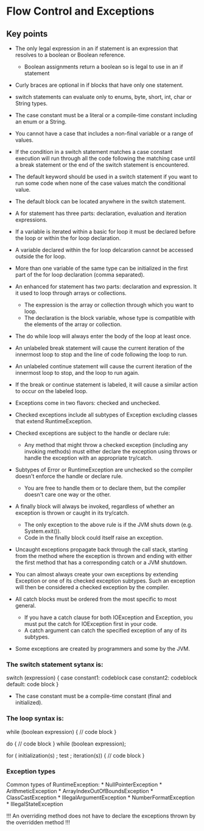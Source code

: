 # Flow Control and Exceptions

## Key points

* The only legal expression in an if statement is an expression that resolves to a boolean or Boolean reference.
    * Boolean assignments return a boolean so is legal to use in an if statement
* Curly braces are optional in if blocks that have only one statement.
* switch statements can evaluate only to enums, byte, short, int, char or String types.
* The case constant must be a literal or a compile-time constant including an enum or a String.
* You cannot have a case that includes a non-final variable or a range of values.
* If the condition in a switch statement matches a case constant execution will run through all the code following the matching case until a break statement or the end of the switch statement is encountered.
* The default keyword should be used in a switch statement if you want to run some code when none of the case values match the conditional value.
* The default block can be located anywhere in the switch statement.

* A for statement has three parts: declaration, evaluation and iteration expressions.
* If a variable is iterated within a basic for loop it must be declared before the loop or within the for loop declaration.
* A variable declared within the for loop delcaration cannot be accessed outside the for loop.
* More than one variable of the same type can be initialized in the first part of the for loop declaration (comma separated).
* An enhanced for statement has two parts: declaration and expression. It it used to loop through arrays or collections.
	* The expression is the array or collection through which you want to loop.
	* The declaration is the block variable, whose type is compatible with the elements of the array or collection.
* The do while loop will always enter the body of the loop at least once.

* An unlabeled break statement will cause the current iteration of the innermost loop to stop and the line of code following the loop to run.
* An unlabeled continue statement will cause the current iteration of the innermost loop to stop, and the loop to run again.
* If the break or continue statement is labeled, it will cause a similar action to occur on the labeled loop.

* Exceptions come in two flavors: checked and unchecked. 
* Checked exceptions include all subtypes of Exception excluding classes that extend RuntimeException.
* Checked exceptions are subject to the handle or declare rule:
	* Any method that might throw a checked exception (including any invoking methods) must either declare the exception using throws or handle the exception with an appropriate try/catch.
* Subtypes of Error or RuntimeException are unchecked so the compiler doesn't enforce the handle or declare rule.
	* You are free to handle them or to declare them, but the compiler doesn't care one way or the other.
	
* A finally block will always be invoked, regardless of whether an exception is thrown or caught in its try/catch.
	* The only exception to the above rule is if the JVM shuts down (e.g. System.exit()).
	* Code in the finally block could itself raise an exception.
* Uncaught exceptions propagate back through the call stack, starting from the method where the exception is thrown and ending with either the first method that has a corresponding catch or a JVM shutdown.

* You can almost always create your own exceptions by extending Exception or one of its checked exception subtypes. Such an exception will then be considered a checked exception by the compiler.

* All catch blocks must be ordered from the most specific to most general.
	* If you have a catch clause for both IOException and Exception, you must put the catch for IOException first in your code.
	* A catch argument can catch the specified exception of any of its subtypes.
* Some exceptions are created by programmers and some by the JVM.

### The switch statement sytanx is:

switch (expression) {
	case constant1: codeblock
	case constant2: codeblock
	default: code block
}

* The case constant must be a compile-time constant (final and initialized).

### The loop syntax is:

while (boolean expression) {
	// code block
}

do {
	// code block
} while (boolean expression);

for ( initialization(s) ; test ; iteration(s)) {
	// code block
}

### Exception types

Common types of RuntimeException:
	* NullPointerException
	* ArithmeticException
	* ArrayIndexOutOfBoundsException
	* ClassCastException
	* IllegalArgumentException
		* NumberFormatException
	* IllegalStateException
	
!!! An overriding method does not have to declare the exceptions thrown by the overridden method !!!
